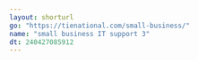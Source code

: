```yaml
---
layout: shorturl
go: "https://tienational.com/small-business/"
name: "small business IT support 3"
dt: 240427085912
---
```

